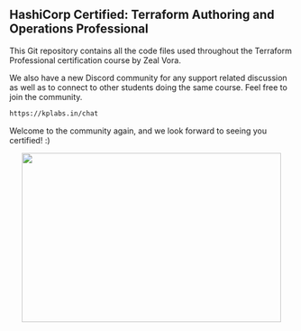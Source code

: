 ## HashiCorp Certified: Terraform Authoring and Operations Professional

This Git repository contains all the code files used throughout the Terraform Professional certification course by Zeal Vora.

We also have a new Discord community for any support related discussion as well as to connect to other students doing the same course. Feel free to join the community.

```sh
https://kplabs.in/chat
```

Welcome to the community again, and we look forward to seeing you certified! :)

<p align="center">
  <img width="460" height="300" src="https://i.ibb.co/b3jFkkk/discord-terraform.png">
</p>

